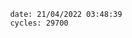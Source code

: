 

                date: 21/04/2022 03:48:39
                cycles: 29700

                         